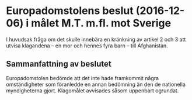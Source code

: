 # Europadomstolens beslut (2016-12-06) i målet M.T. m.fl. mot Sverige

I huvudsak fråga om det skulle innebära en kränkning av artikel 2 och 3 att utvisa klagandena – en mor och hennes fyra barn – till Afghanistan.

## Sammanfattning av beslutet

Europadomstolen bedömde att det inte hade framkommit några omständigheter som föranledde en annan bedömning än den de nationella myndigheterna gjort. Klagomålet avvisades såsom uppenbart ogrundat.

